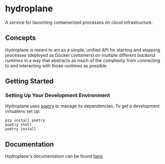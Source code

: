 # hydroplane
A service for launching containerized processes on cloud infrastructure.

## Concepts

Hydroplane is meant to act as a simple, unified API for starting and stopping processes (deployed as Docker containers) on multiple different _backend runtimes_ in a way that abstracts as much of the complexity from connecting to and interacting with those runtimes as possible.

## Getting Started

### Setting Up Your Development Environment

Hydroplane uses [poetry][poetry] to manage its dependencies. To get a development virtualenv set up:

```
pip install poetry
poetry shell
poetry install
```

## Documentation

Hydroplane's documentation can be found [here](https://hydro-project.github.io/hydroplane/).

[poetry]: https://python-poetry.org/

